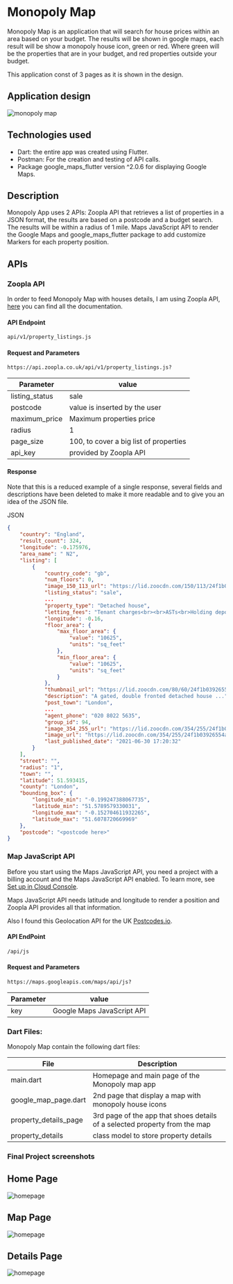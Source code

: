 # Monopoly Map

Monopoly Map is an application that will search for house prices within an area based on your budget.
The results will be shown in google maps, each result will be show a monopoly house icon, green
or red. Where green will be the properties that are in your budget, and red properties outside your budget.

This application const of 3 pages as it is shown in the design.

## Application design

![monopoly map](monopoly_map_design.png)

## Technologies used
* Dart: the entire app was created using Flutter.
* Postman: For the creation and testing of API calls.
* Package google_maps_flutter version ^2.0.6 for displaying Google Maps. 

## Description
Monopoly App uses 2 APIs: 
Zoopla API that retrieves a list of properties in a JSON format, the results are based on a postcode and a budget search. 
The results will be within a radius of 1 mile.
Maps JavaScript API to render the Google Maps and google_maps_flutter package to add customize Markers for each property position.

## APIs

### Zoopla API

In order to feed Monopoly Map with houses details, I am using Zoopla API, [here](https://developer.zoopla.co.uk/docs) 
you can find all the documentation.


#### API Endpoint
```sh
api/v1/property_listings.js
```

#### Request and Parameters
```sh
https://api.zoopla.co.uk/api/v1/property_listings.js?
```
| Parameter | value |
| ------ | ------ |
| listing_status | sale |
| postcode | value is inserted by the user |
| maximum_price | Maximum properties price |
| radius | 1 |
| page_size | 100, to cover a big list of properties |
| api_key | provided by Zoopla API |

#### Response
Note that this is a reduced example of a single response, several fields and descriptions have been deleted to make it
more readable and to give you an idea of the JSON file.

JSON
```json
{
    "country": "England",
    "result_count": 324,
    "longitude": -0.175976,
    "area_name": " N2",
    "listing": [
        {
            "country_code": "gb",
            "num_floors": 0,
            "image_150_113_url": "https://lid.zoocdn.com/150/113/24f1b03926554aa9f54eef91b8ad9af2d15bf2ed.jpg",
            "listing_status": "sale",
            ...
            "property_type": "Detached house",
            "letting_fees": "Tenant charges<br><br>ASTs<br>Holding deposits (per tenancy).... ",
            "longitude": -0.16,
            "floor_area": {
                "max_floor_area": {
                    "value": "10625",
                    "units": "sq_feet"
                },
                "min_floor_area": {
                    "value": "10625",
                    "units": "sq_feet"
                }
            },
            "thumbnail_url": "https://lid.zoocdn.com/80/60/24f1b03926554aa9f54eef91b8ad9af2d15bf2ed.jpg",
            "description": "A gated, double fronted detached house ...",
            "post_town": "London",
            ...
            "agent_phone": "020 8022 5635",
            "group_id": 94,
            "image_354_255_url": "https://lid.zoocdn.com/354/255/24f1b03926554aa9f54eef91b8ad9af2d15bf2ed.jpg",
            "image_url": "https://lid.zoocdn.com/354/255/24f1b03926554aa9f54eef91b8ad9af2d15bf2ed.jpg",
            "last_published_date": "2021-06-30 17:20:32"
        }
    ],
    "street": "",
    "radius": "1",
    "town": "",
    "latitude": 51.593415,
    "county": "London",
    "bounding_box": {
        "longitude_min": "-0.199247388067735",
        "latitude_min": "51.5789579330031",
        "longitude_max": "-0.152704611932265",
        "latitude_max": "51.6078720669969"
    },
    "postcode": "<postcode here>"
}
```

### Map JavaScript API

Before you start using the Maps JavaScript API, you need 
a project with a billing account and the Maps JavaScript API enabled. 
To learn more, see [Set up in Cloud Console](https://developers.google.com/maps/documentation/javascript/cloud-setup).


Maps JavaScript API needs latitude and longitude to render a position and Zoopla API provides all that information.

Also I found this Geolocation API for the UK [Postcodes.io](https://postcodes.io/).

#### API EndPoint
```sh
/api/js
```
#### Request and Parameters
```sh
https://maps.googleapis.com/maps/api/js?
```
| Parameter | value |
| ------ | ------ |
| key | Google Maps JavaScript API |

### Dart Files:
Monopoly Map contain the following dart files:

| File | Description |
| ------ | ------ |
| main.dart | Homepage and main page of the Monopoly map app |
| google_map_page.dart | 2nd page that display a map with monopoly house icons |
| property_details_page |3rd page of the app that shoes details of a selected property from the map|
| property_details | class model to store property details |

### Final Project screenshots

Home Page
---
![homepage](assets/readme_images/page1_home_page.png)

Map Page
---
![homepage](assets/readme_images/page2_map_page.png)

Details Page
---
![homepage](assets/readme_images/page3_details_page.png)
 

